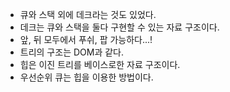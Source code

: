 - 큐와 스택 외에 데크라는 것도 있었다.
 - 데크는 큐와 스택을 둘다 구현할 수 있는 자료 구조이다.
 - 앞, 뒤 모두에서 푸쉬, 팝 가능하다...!
- 트리의 구조는 DOM과 같다.
- 힙은 이진 트리를 베이스로한 자료 구조이다.
- 우선순위 큐는 힙을 이용한 방법이다.
